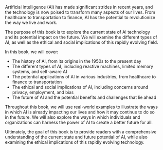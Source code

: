
Artificial intelligence (AI) has made significant strides in recent years, and the technology is now poised to transform many aspects of our lives. From healthcare to transportation to finance, AI has the potential to revolutionize the way we live and work.

The purpose of this book is to explore the current state of AI technology and its potential impact on the future. We will examine the different types of AI, as well as the ethical and social implications of this rapidly evolving field.

In this book, we will cover:

* The history of AI, from its origins in the 1950s to the present day
* The different types of AI, including reactive machines, limited memory systems, and self-aware AI
* The potential applications of AI in various industries, from healthcare to finance to transportation
* The ethical and social implications of AI, including concerns around privacy, employment, and bias
* The future of AI and the potential benefits and challenges that lie ahead

Throughout this book, we will use real-world examples to illustrate the ways in which AI is already impacting our lives and how it may continue to do so in the future. We will also explore the ways in which individuals and organizations can harness the power of AI to create a better future for all.

Ultimately, the goal of this book is to provide readers with a comprehensive understanding of the current state and future potential of AI, while also examining the ethical implications of this rapidly evolving technology.
